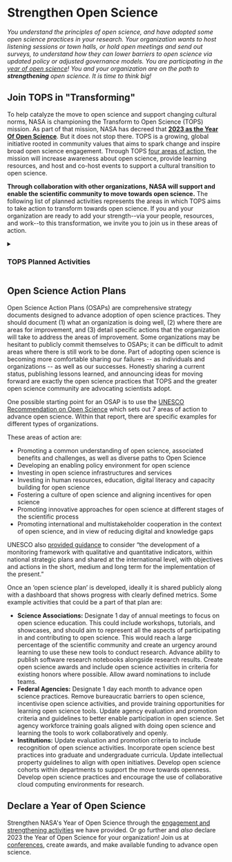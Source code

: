 # Strengthen Open Science

*You understand the principles of open science, and have adopted some open science practices in your research. Your organization wants to host listening sessions or town halls, or hold open meetings and send out surveys, to understand how they can lower barriers to open science via updated policy or adjusted governance models. You are participating in the [year of open science](/resources/year_of_open_science_cookbook/Engage_year_of_open_science.md)! You and your organization are on the path to **strengthening** open science. It is time to think big!*  

## Join TOPS in "Transforming"
To help catalyze the move to open science and support changing cultural norms, NASA is championing the Transform to Open Science (TOPS) mission. As part of that mission, NASA has decreed that [**2023 as the Year Of Open Science**](/resources/how_to_participate_in_the_year_of_open_science.md). But it does not stop there. TOPS is a growing, global initiative rooted in community values that aims to spark change and inspire broad open science engagement. Through TOPS [four areas of action](https://github.com/nasa/Transform-to-Open-Science#implementation), the mission will increase awareness about open science, provide learning resources, and host and co-host events to support a cultural transition to open science. 

**Through collaboration with other organizations, NASA will support and enable the scientific community to move towards open science.** The following list of planned activities represents the areas in which TOPS aims to take action to transform towards open science. If you and your organization are ready to add your strength--via your people, resources, and work--to this transformation, we invite you to join us in these areas of action. 

<details>
  <summary><h3>TOPS Planned Activities</h3></summary>
  
  1. **Promoting   a   common   understanding   of   open   science,   associated   benefits   and   challenges, as well as diverse paths to open science.** <br> Increase open science visibility through high-level support and communication strategies, give colloquia, and build partnerships with companies, philanthropic groups, organizations, and institutions to advance open science activities.<br> 
  2. **Developing an enabling policy environment for open science.** <br> The TOPS team will provide advice and guidance to agencies and organizations on targeted policy adjustments to allow for open science activities by federal employees and contractors.<br> 
  3. **Investing in open science infrastructures and services.** <br> Support development of an open science infrastructure center of excellence that has a strong community-led base to advance interoperability and inclusivity, and can advance open infrastructures and FAIR Analysis-Ready Cloud-Optimized (ARCO) data and software. <br>
  4. **Investing in human resources, education, digital literacy and capacity building for open science.** <br> Support development of an open science education center of excellence that has a strong community-led base to advance open science literacy. Massive Open Online Courses (MOOCs), collaboratively develop curriculum on open science and data science skills with open science certificates and badges. Leverage existing investments in training and support summer internships, summer schools, HackWeeks, Open Science Launchpads, and challenges. <br>
  5. **Aligning incentives and fostering a culture of open science.** <br> Create open science awards, highlight successes, and integrate open science community building and practices into performance evaluations, research awards, and reporting. <br>
  6. **Promoting innovative approaches for open science at different stages of the scientific process.** <br> Integrate open science practices into citizen science, provide a free, low-barrier path to large-scale research infrastructures (e.g. interactive notebook deployments on commercial clouds). <br> 
  7. **Promoting international and multi stakeholder cooperation in the context of open science and in view of reducing digital and knowledge gaps.** <br> Engage with international partners to participate in joint activities around open science, including open infrastructures, open MOOCs, international awards, and open metrics.
  
</details>

## Open Science Action Plans

Open Science Action Plans (OSAPs) are comprehensive strategy documents designed to advance adoption of open science practices. They should document (1) what an organization is doing well, (2) where there are areas for improvement, and (3) detail specific actions that the organization will take to address the areas of improvement. Some organizations may be hesitant to publicly commit themselves to OSAPs; it can be difficult to admit areas where there is still work to be done. Part of adopting open science is becoming more comfortable sharing our failures -- as individuals and organizations -- as well as our successes. Honestly sharing a current status, publishing lessons learned, and announcing ideas for moving forward are exactly the open science practices that TOPS and the greater open science community are advocating scientists adopt. 

One possible starting point for an OSAP  is to use the [UNESCO Recommendation on Open Science](https://en.unesco.org/science-sustainable-future/open-science/recommendation) which sets out 7 areas of action to advance open science. Within that report, there are specific examples for different types of organizations. 

These areas of action are:
* Promoting   a   common   understanding   of   open   science,   associated   benefits   and   challenges, as well as diverse paths to Open Science
* Developing an enabling policy environment for open science
* Investing in open science infrastructures and services
* Investing in human resources, education, digital literacy and capacity building for open science
* Fostering a culture of open science and aligning incentives for open science
* Promoting innovative approaches for open science at different stages of the scientific process
* Promoting  international  and  multistakeholder  cooperation  in  the  context  of  open  science, and in view of reducing digital and knowledge gaps

UNESCO also [provided guidance](https://en.unesco.org/science-sustainable-future/open-science/recommendation) to consider “the development of a monitoring framework with qualitative and quantitative indicators, within national strategic plans and shared at the international level, with objectives and actions in the short, medium and long term for the implementation of the present.” 

Once an ‘open science plan’ is developed, ideally it is shared publicly along with a dashboard that shows progress with clearly defined metrics. Some example activities that could be a part of that plan are:
* **Science Associations:** Designate 1 day of annual meetings to focus on open science education. This could include workshops, tutorials, and showcases, and should aim to represent all the aspects of participating in and contributing to open science. This would reach a large percentage of the scientific community and create an urgency around learning to use these new tools to conduct research. Advance ability to publish software research notebooks alongside research results. Create open science awards and include open science activities in criteria for existing honors where possible. Allow award nominations to include teams. 
* **Federal Agencies:** Designate 1 day each month to advance open science practices. Remove bureaucratic barriers to open science, incentivise open science activities, and provide training opportunities for learning open science tools. Update agency evaluation and promotion criteria and guidelines to better enable participation in open science. Set agency workforce training goals aligned with doing open science and learning the tools to work collaboratively and openly. 
* **Institutions:** Update evaluation and promotion criteria to include recognition of open science activities. Incorporate open science best practices into graduate and undergraduate curricula. Update intellectual property guidelines to align with open initiatives. Develop open science cohorts within departments to support the move towards openness. Develop open science practices and encourage the use of collaborative cloud computing environments for research.

## Declare a Year of Open Science
Strengthen NASA's Year of Open Science through the [engagement and strengthening activities](/resources/how_to_participate_in_the_year_of_open_science.md) we have provided. Or go further and *also* declare 2023 the Year of Open Science for your organization! Join us at [conferences](/resources/year_of_open_science_cookbook/conferences_for_the_year_of_open_science.md), create awards, and make available funding to advance open science. 
